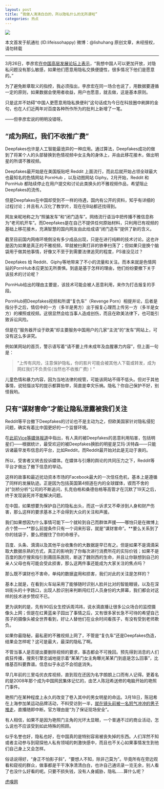 ```yaml
---
layout: post
title: “我做人清清白白的，所以隐私什么的无所谓啦”
categories: 热点
---
```

![](http://ww1.sinaimg.cn/large/4b91f9d5gy1fum65bjah9j20ht0bmqbm.jpg)

本文首发于航通社 (ID:lifeissohappy) 微博：@lishuhang  原创文章，未经授权，请勿转载

---

3月26日，李彦宏[在中国高层发展论坛上表示](http://finance.sina.com.cn/meeting/2018-03-26/doc-ifysqfnf8646820.shtml )，“我想中国人可以更加开放，对隐私问题没有那么敏感，如果他们愿意用隐私交换便捷性，很多情况下他们是愿意的。”

为了避免断章取义的指控，我必须指出，李彦宏在同一场合也说了，用数据要遵循一定的原则，如果数据会使用者收益，用户也愿意，就去做，这是基本原则。

只是这并不妨碍“中国人更愿意用隐私换便利”这句话成为今日在科技圈中刷屏的金句，也在人们近两年对百度各种所作所为的批判上新增了一笔。

——但李彦宏说的明明没错呀。

## “成为网红，我们不收推广费”

Deepfakes也许是人工智能最诡异的一种应用。通过算法，Deepfakes成功的做到了将某个人的头部替换到色情视频中女主角的身体上，并由此移花接木，做出明星的所谓不雅视频。

Deepfakes最开始是在美国版贴吧 Reddit 上面流行，而此后就开始占领全球最大也最知名的色情网站 PornHub ，以及动图网站 Giphy。2月开始，Reddit 和 PornHub 都陆续停止在用户提交和讨论此类换头的不雅视频作品，希望阻止Deepfakes的流传。

但是Deepfakes在中国却受到不一样的待遇，国内有公开的资料，知乎有详细的过程讨论；并且有人汉化了教学片，现在在B站都还找得到。

网友亲昵地称之为“照骗发车”和“闭门造车”。网络流行语当中把传播不雅信息称为“老司机开车”。而Deepfakes是在自己不提供任何原始材料，只利用已有视频的基础上移花接木，充满智慧的国内网友由此给成语“闭门造车”提供了新的含义。

截至目前国内网络环境倒没有多少成品出现，只是在进行纯粹的技术讨论。这也许是因为如果是真正的不雅视频，早就被扫黄打非的铁拳扫荡了；但如果只是换个脑袋用于做其他事情，好像又不至于到需要法律追究的程度，PS谁没见过？

Deepfakes 给 Reddit、Giphy等地带来了不小的流量和关注。而本来就是色情网站的PornHub本应更加无所畏惧。到底是基于怎样的理由，他们纷纷要撤下关于该技术的讨论呢？

PornHub给出的理由主要是，该技术可能会被人恶意利用，来作为打击报复的手段。

PornHub把Deepfakes视频和所谓“复仇车”（Revenge Porn）相提并论，后者是指分手之后，情侣中的一方（多半是男方）出于报复心理而上传另一方（多半是女方）的裸照或视频。这很显然会给当事人造成创伤，而且在欧美法律下，也可能引致诉讼风险。

但是在“服务器开设于欧美”却主要服务中国用户的几家“主流”的“发车”网站上，可没有这么多讲究。

例如某网站的首页，警示语写着“请不要上传未成年及血腥暴力内容”，但上面一句是：

> “上传有风险，注意保护隐私，你的影片可能会被其他人下载或转发，成为网红我们不负责任(当然也不收推广费)！”

儿童色情和暴力内容，因为当地法律的规管，可能该网站不得不低头。但对于其他事情，说轻描淡写的提示都算抬举，简直是幸灾乐祸。隐私？你自己保护不好，别怪我哟。

## 只有“谋财害命”才能让隐私泄露被我们关注

Reddit等平台撤下Deepfakes的讨论也不是主动为之，但欧美国家针对隐私侵犯问题，确实有着比中国更好的一个监督环境。

在[此前Vice等媒体报道](https://motherboard.vice.com/en_us/article/59kzx3/targets-of-fake-porn-deepfakes-are-at-the-mercy-of-big-platforms)中指出，有人真的被Deepfakes的恶意利用陷害，包括明星们——根据统计，最受欢迎的被Deepfakes换脸的明星是艾玛·沃特森——只能诉诸最早发布信息的平台，比如Reddit，而Reddit最开始对此是无动于衷的。

所以，受害者又转去投诉媒体。在媒体与引爆的舆论的共同压力之下，Reddit等平台才做出了撤下信息的举动。

这样的故事和最近扰动资本市场的Facebook最大的一次信任危机，基本上是遵循了同样的发展轨迹。正是因为包括英国第4频道在内的全球媒体，锲而不舍的对”剑桥分析“公司的不断追问，扎克伯格和桑德伯格等高管才在沉默了19天之后，终于发现装死并不能解决问题。

在中国，如果想要为保护自己的隐私出头，而这一诉求又不牵涉到人身和财产伤害，那么这样的要求基本上不会得到大众的关注和声援。

我们如果想因为什么事情可能下一个就轮到自己而群体声援——哪怕只是在微博上点个赞——**那么前提条件只有一个词来形容，就是”谋财害命”。**要么关系到了你的钱袋子，要么把握住了你的命根子。

百度、头条、滴滴以及其他平台收集你的大数据是早已有之。但是如果不是滴滴采取大数据杀熟的方式，真正的影响到了你每次进行消费所花的实际价钱；如果不是百度的医疗搜索指引到莆田系医院，断送了魏则西的生命，并且让你联想到自己的亲人父母也有可能会受此损害，那么这两件事还能成为大家关注的焦点吗？

那么既不谋财也不害命，单纯的数据盗用和损害，我们对此的关注是怎样的？

基本上就是，在看到火车站采用了能够随时识别人脸并比对的智能眼镜，以及在深圳街头的十字路口，出现人脸识别来判断闯红灯人员身份的大屏幕，我们都会对这样的技术进步赞叹不已。

更为讽刺的是，先有90后女生控诉周鸿祎，说水滴直播让很多公众场合的监控摄像头上网；但是在红黄蓝亲子园出了事情之后，又有很多家长急不可待的希望自己孩子的摄像头被全世界看到，好让人替他们在业余时间看孩子，有没有受到老师欺负。

如果你最隐秘，最私密的不雅视频上网了，不管是“复仇车”还是Deepfakes伪造，结果会怎样呢？这可是最大，最深的隐私了啊。

不管当事人是否提出要删除视频的要求，事态都会不可挽回。预先得到消息的人们疯狂传播，搜索引擎忠诚地提示着“某某门女主角曝光某某门到底是怎么回事”，比维基百科要靠谱。信息似乎永远不会彻底消失。

早几年前的三里屯优衣库视频，直到现在还因为名字朗朗上口而有人记得。更着名的是2008年那个成为中国网民集体记忆的，由艺人陈冠希送修的电脑开始的艳照门事件。

艳照门在某种程度上永久的改变了卷入其中的男女明星的命运。3月18日，陈冠希在上海参加某运动品牌活动，不料受访到一半，[就在镜头前被一名怒气冲冲的男子推走](http://ent.sina.com.cn/y/ygangtai/2018-03-19/doc-ifyskeuc0391595.shtml)，直播随即中断。官方理由是“为了保证现场安全”。

有人相信，如果不是因为艳照门主角的光环太显眼，一个普通不过的商业活动，怎么说也不应该受到如此特殊的照顾。

似乎名誉也好，隐私也好，在中国真的是特别容易被丧失掉的东西。人们浑然不知或者主动参与到窥探他人私有领域的刺激快感中，而且也不关心如果事情发生到他们自己身上又会怎样。

俗话说得好，“身正不怕影子斜”，“要想人不知，除非己莫为”。毕竟所有在旁边观看和窥视的群众，做事都是干干净净清清白白，也许自己通讯录一览无余，别人看了也没什么好看的呢。只要不损失钱，没有人身威胁，隐私……算什么呢？

[虎嗅网](https://www.huxiu.com/article/237359.html)